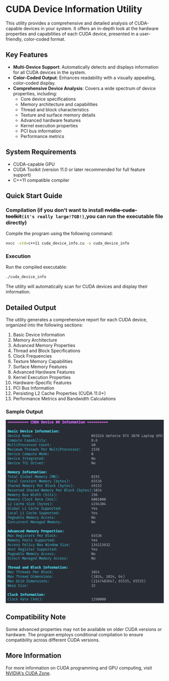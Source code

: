 # CUDA Device Information Utility

This utility provides a comprehensive and detailed analysis of CUDA-capable devices in your system. It offers an in-depth look at the hardware properties and capabilities of each CUDA device, presented in a user-friendly, color-coded format.

## Key Features

- **Multi-Device Support**: Automatically detects and displays information for all CUDA devices in the system.
- **Color-Coded Output**: Enhances readability with a visually appealing, color-coded display.
- **Comprehensive Device Analysis**: Covers a wide spectrum of device properties, including:
  - Core device specifications
  - Memory architecture and capabilities
  - Thread and block characteristics
  - Texture and surface memory details
  - Advanced hardware features
  - Kernel execution properties
  - PCI bus information
  - Performance metrics

## System Requirements

- CUDA-capable GPU
- CUDA Toolkit (version 11.0 or later recommended for full feature support)
- C++11 compatible compiler

## Quick Start Guide

### Compilation (if you don't want to install ~~nvidia-cuda-toolkit~~`(it's really large!7GB!)`,you can run the executable file directly)

Compile the program using the following command:

```bash
nvcc -std=c++11 cuda_device_info.cu -o cuda_device_info
```

### Execution

Run the compiled executable:

```bash
./cuda_device_info
```

The utility will automatically scan for CUDA devices and display their information.

## Detailed Output

The utility generates a comprehensive report for each CUDA device, organized into the following sections:

1. Basic Device Information
2. Memory Architecture
3. Advanced Memory Properties
4. Thread and Block Specifications
5. Clock Frequencies
6. Texture Memory Capabilities
7. Surface Memory Features
8. Advanced Hardware Features
9. Kernel Execution Properties
10. Hardware-Specific Features
11. PCI Bus Information
12. Persisting L2 Cache Properties (CUDA 11.0+)
13. Performance Metrics and Bandwidth Calculations

### Sample Output

![Sample Output](sample.png)

## Compatibility Note

Some advanced properties may not be available on older CUDA versions or hardware. The program employs conditional compilation to ensure compatibility across different CUDA versions.

## More Information

For more information on CUDA programming and GPU computing, visit [NVIDIA's CUDA Zone](https://developer.nvidia.com/cuda-zone).
